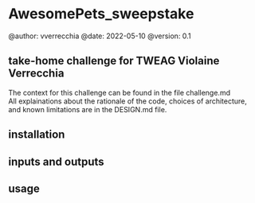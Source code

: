 # AwesomePets_sweepstake

@author: vverrecchia
@date: 2022-05-10
@version: 0.1

## take-home challenge for TWEAG Violaine Verrecchia

The context for this challenge can be found in the file challenge.md  
All explainations about the rationale of the code, choices of architecture, and known limitations are in the DESIGN.md file.  

## installation

## inputs and outputs

## usage  
